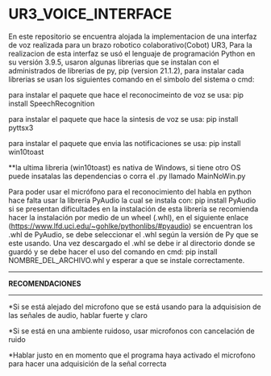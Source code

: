 # UR3_VOICE_INTERFACE

En este repositorio se encuentra alojada la implementacion de una interfaz de voz realizada para un brazo robotico colaborativo(Cobot) UR3, 
Para la realizacion de esta interfaz se usó el lenguaje de programación Python en su versión 3.9.5, usaron algunas librerias que se instalan
con el administrados de librerias de py, pip (version 21.1.2), para instalar cada librerias se usan los siguientes comando en el simbolo del 
sistema o cmd:

para instalar el paquete que hace el reconocimeinto de voz se usa:   pip install SpeechRecognition


para instalar el paquete que hace la sintesis de voz se usa:   pip install pyttsx3              


para instalar el paquete que envia las notificaciones se usa:   pip install win10toast          


**la ultima libreria (win10toast) es nativa de Windows, si tiene otro OS puede insatalas las dependencias o corra el .py llamado MainNoWin.py

Para poder usar el micrófono para el reconocimiento del habla en python hace falta usar la librería PyAudio la cual se instala con:   pip install PyAudio
si se presentan dificultades en la instalación de esta librería se recomienda hacer la instalación por medio de un wheel (.whl), en el siguiente enlace (https://www.lfd.uci.edu/~gohlke/pythonlibs/#pyaudio) se encuentran los .whl de PyAudio, se debe seleccionar el .whl según la versión de Py que se este usando. 
Una vez descargado el .whl se debe ir al directorio donde se guardó y se debe hacer el uso del comando en cmd: pip install NOMBRE_DEL_ARCHIVO.whl y esperar 
a que se instale correctamente.



*******************
**RECOMENDACIONES**
*******************

*Si se está alejado del microfono que se está usando para la adquisision de las señales de audio, hablar fuerte y claro


*Si se está en una ambiente ruidoso, usar microfonos con cancelación de ruido


*Hablar justo en en momento que el programa haya activado el microfono para hacer una adquisición de la señal correcta
